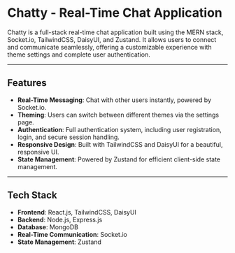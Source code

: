 # Chatty - Real-Time Chat Application

Chatty is a full-stack real-time chat application built using the MERN stack, Socket.io, TailwindCSS, DaisyUI, and Zustand.
It allows users to connect and communicate seamlessly, offering a customizable experience with theme settings and complete user authentication.

---

## Features

- **Real-Time Messaging**: Chat with other users instantly, powered by Socket.io.
- **Theming**: Users can switch between different themes via the settings page.
- **Authentication**: Full authentication system, including user registration, login, and secure session handling.
- **Responsive Design**: Built with TailwindCSS and DaisyUI for a beautiful, responsive UI.
- **State Management**: Powered by Zustand for efficient client-side state management.

---

## Tech Stack

- **Frontend**: React.js, TailwindCSS, DaisyUI
- **Backend**: Node.js, Express.js
- **Database**: MongoDB
- **Real-Time Communication**: Socket.io
- **State Management**: Zustand
